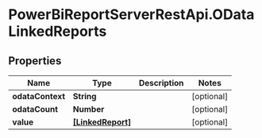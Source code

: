 # PowerBiReportServerRestApi.ODataLinkedReports

## Properties
Name | Type | Description | Notes
------------ | ------------- | ------------- | -------------
**odataContext** | **String** |  | [optional] 
**odataCount** | **Number** |  | [optional] 
**value** | [**[LinkedReport]**](LinkedReport.md) |  | [optional] 


